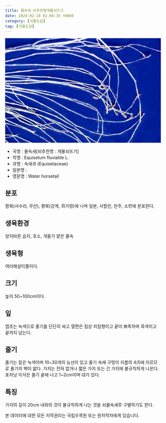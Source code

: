 ```yaml
---
title: 물속새_비추천명개물쇠뜨기
date: 2024-02-18 02:04:35 +0800
category: [식물도감]
tag: [식물도감]
---
```




![물속새[비추천명 : 개물쇠뜨기]](/assets/img/fileUpload/plants/basic/Equisetaceae/Equisetum/246/7_th2.JPG)
- 국명 : 물속새[비추천명 : 개물쇠뜨기]
- 학명 : Equisetum fluviatile L.
- 과명 : 속새과 (Equisetaceae)
- 일본명 : 
- 영문명 : Water horsetail


## 분포
함북(서수라, 무산), 평북(강계, 최가령)에 나며 일본, 사할린, 만주, 소련에 분포한다.
## 생육환경
양지바른 습지, 호소, 개울가 얕은 물속
## 생육형
여러해살이풀이다.
## 크기
높이 50~100cm이다.
## 잎
엽초는 녹색으로 줄기를 단단히 싸고 열편은 침상 피침형이고 끝이 뾰족하며 흑색이고 끝까지 남는다. 
## 줄기
줄기는 짙은 녹색이며 10~30개의 능선이 있고 줄기 속에 구멍이 지름의 4/5에 이르므로 줄기의 벽이 얇다. 가지는 전혀 없거나 짧은 가지 또는 긴 가지에 불규칙하게 나온다. 포자낭 이삭은 줄기 끝에 나고 1~2cm이며 대가 있다. 
## 특징
가지의 길이 20cm 내외의 것이 불규칙하게 나는 것을 쇠물속새루 구별하기도 한다.






본 데이터에 대한 모든 저작권리는 국립수목원 또는 원저작자에게 있습니다.
